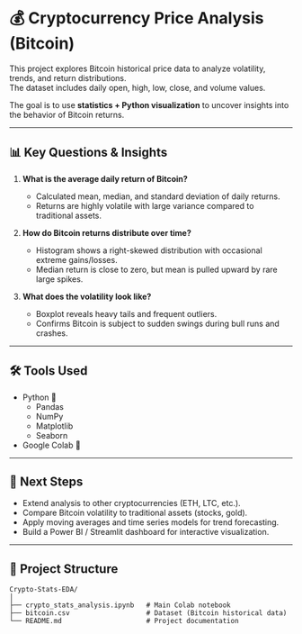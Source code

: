 # 💰 Cryptocurrency Price Analysis (Bitcoin)  

This project explores Bitcoin historical price data to analyze volatility, trends, and return distributions.  
The dataset includes daily open, high, low, close, and volume values.  

The goal is to use **statistics + Python visualization** to uncover insights into the behavior of Bitcoin returns.  

---

## 📊 Key Questions & Insights  

1. **What is the average daily return of Bitcoin?**  
   - Calculated mean, median, and standard deviation of daily returns.  
   - Returns are highly volatile with large variance compared to traditional assets.  

2. **How do Bitcoin returns distribute over time?**  
   - Histogram shows a right-skewed distribution with occasional extreme gains/losses.  
   - Median return is close to zero, but mean is pulled upward by rare large spikes.  

3. **What does the volatility look like?**  
   - Boxplot reveals heavy tails and frequent outliers.  
   - Confirms Bitcoin is subject to sudden swings during bull runs and crashes.  

---

## 🛠 Tools Used  

- Python 🐍  
  - Pandas  
  - NumPy  
  - Matplotlib  
  - Seaborn  
- Google Colab 📓  

---

## 🚀 Next Steps  

- Extend analysis to other cryptocurrencies (ETH, LTC, etc.).  
- Compare Bitcoin volatility to traditional assets (stocks, gold).  
- Apply moving averages and time series models for trend forecasting.  
- Build a Power BI / Streamlit dashboard for interactive visualization.  

---

## 📂 Project Structure  

```text
Crypto-Stats-EDA/
│
├── crypto_stats_analysis.ipynb   # Main Colab notebook
├── bitcoin.csv                   # Dataset (Bitcoin historical data)                     
└── README.md                     # Project documentation
